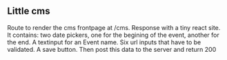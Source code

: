 ##  Little cms

Route to render the cms frontpage at /cms.
Response with a tiny react site.
It contains:
	two date pickers, one for the begining of the event, another for the end.
	A textinput for an Event name.
	Six url inputs that have to be validated.
	A save button.
Then post this data to the server and return 200


